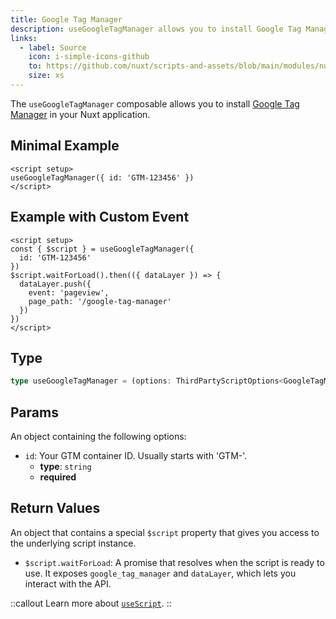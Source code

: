 ```yaml
---
title: Google Tag Manager
description: useGoogleTagManager allows you to install Google Tag Manager in your Nuxt app.
links:
  - label: Source
    icon: i-simple-icons-github
    to: https://github.com/nuxt/scripts-and-assets/blob/main/modules/nuxt-third-party-capital/src/runtime/composables/googleTagManager.ts
    size: xs
---
```


The `useGoogleTagManager` composable allows you to install [Google Tag Manager](https://developers.google.com/tag-platform/tag-manager/web) in your Nuxt application.

## Minimal Example

```vue
<script setup>
useGoogleTagManager({ id: 'GTM-123456' })
</script>
```

## Example with Custom Event

```vue
<script setup>
const { $script } = useGoogleTagManager({
  id: 'GTM-123456'
})
$script.waitForLoad().then(({ dataLayer }) => {
  dataLayer.push({
    event: 'pageview',
    page_path: '/google-tag-manager'
  })
})
</script>
```

## Type

```ts
type useGoogleTagManager = (options: ThirdPartyScriptOptions<GoogleTagManagerOptions, GoogleTagManagerApi>) => ThirdPartyScriptApi<GoogleTagManagerApi>
```

## Params

An object containing the following options:

- `id`: Your GTM container ID. Usually starts with 'GTM-'.
  - **type**: `string`
  - **required**

## Return Values

An object that contains a special `$script` property that gives you access to the underlying script instance.

- `$script.waitForLoad`: A promise that resolves when the script is ready to use. It exposes `google_tag_manager` and `dataLayer`, which lets you interact with the API.

::callout
Learn more about [`useScript`](https://unhead.unjs.io/usage/composables/use-script).
::
